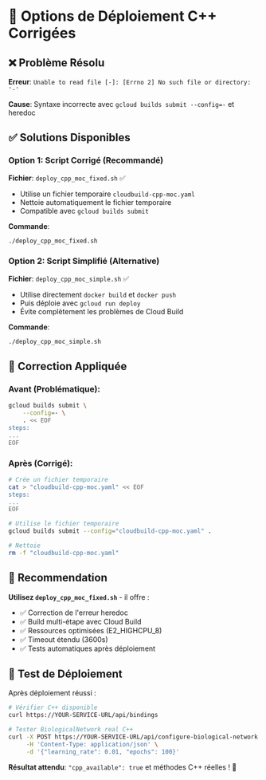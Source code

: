 # 🚀 Options de Déploiement C++ Corrigées

## ❌ Problème Résolu
**Erreur**: `Unable to read file [-]: [Errno 2] No such file or directory: '-'`

**Cause**: Syntaxe incorrecte avec `gcloud builds submit --config=-` et heredoc

## ✅ Solutions Disponibles

### Option 1: Script Corrigé (Recommandé)
**Fichier**: `deploy_cpp_moc_fixed.sh` ✅
- Utilise un fichier temporaire `cloudbuild-cpp-moc.yaml` 
- Nettoie automatiquement le fichier temporaire
- Compatible avec `gcloud builds submit`

**Commande**:
```bash
./deploy_cpp_moc_fixed.sh
```

### Option 2: Script Simplifié (Alternative)
**Fichier**: `deploy_cpp_moc_simple.sh` ✅ 
- Utilise directement `docker build` et `docker push`
- Puis déploie avec `gcloud run deploy`
- Évite complètement les problèmes de Cloud Build

**Commande**:
```bash
./deploy_cpp_moc_simple.sh
```

## 🔧 Correction Appliquée

### Avant (Problématique):
```bash
gcloud builds submit \
    --config=- \
    . << EOF
steps:
...
EOF
```

### Après (Corrigé):
```bash
# Crée un fichier temporaire
cat > "cloudbuild-cpp-moc.yaml" << EOF
steps:
...
EOF

# Utilise le fichier temporaire
gcloud builds submit --config="cloudbuild-cpp-moc.yaml" .

# Nettoie
rm -f "cloudbuild-cpp-moc.yaml"
```

## 🎯 Recommendation

**Utilisez `deploy_cpp_moc_fixed.sh`** - il offre :
- ✅ Correction de l'erreur heredoc
- ✅ Build multi-étape avec Cloud Build
- ✅ Ressources optimisées (E2_HIGHCPU_8)
- ✅ Timeout étendu (3600s)
- ✅ Tests automatiques après déploiement

## 🧪 Test de Déploiement

Après déploiement réussi :
```bash
# Vérifier C++ disponible
curl https://YOUR-SERVICE-URL/api/bindings

# Tester BiologicalNetwork real C++
curl -X POST https://YOUR-SERVICE-URL/api/configure-biological-network \
     -H 'Content-Type: application/json' \
     -d '{"learning_rate": 0.01, "epochs": 100}'
```

**Résultat attendu**: `"cpp_available": true` et méthodes C++ réelles ! 🎉